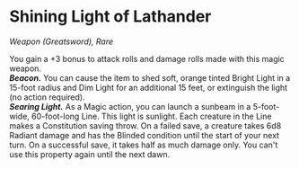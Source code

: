 # Shining Light of Lathander
*Weapon (Greatsword), Rare*

You gain a +3 bonus to attack rolls and damage rolls made with this magic weapon.  
***Beacon.*** You can cause the item to shed soft, orange tinted Bright Light in a 15-foot radius and Dim Light for an additional 15 feet, or extinguish the light (no action required).  
***Searing Light.*** As a Magic action, you can launch a sunbeam in a 5-foot-wide, 60-foot-long Line. This light is sunlight. Each creature in the Line makes a Constitution saving throw. On a failed save, a creature takes 6d8 Radiant damage and has the Blinded condition until the start of your next turn. On a successful save, it takes half as much damage only. You can't use this property again until the next dawn.